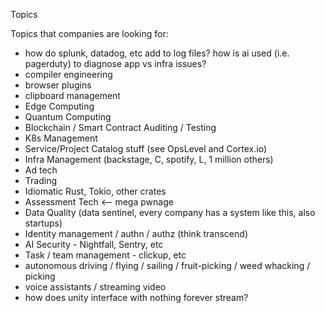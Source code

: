 Topics

Topics that companies are looking for:

- how do splunk, datadog, etc add to log files? how is ai used (i.e. pagerduty) to diagnose app vs infra issues?
- compiler engineering
- browser plugins
- clipboard management
- Edge Computing
- Quantum Computing
- Blockchain / Smart Contract Auditing / Testing
- K8s Management
- Service/Project Catalog stuff (see OpsLevel and Cortex.io)
- Infra Management (backstage, C, spotify, L, 1 million others)
- Ad tech
- Trading
- Idiomatic Rust, Tokio, other crates
- Assessment Tech <-- mega pwnage
- Data Quality (data sentinel, every company has a system like this, also startups)
- Identity management / authn / authz (think transcend)
- AI Security - Nightfall, Sentry, etc
- Task / team management - clickup, etc
- autonomous driving / flying / sailing / fruit-picking / weed whacking / picking
- voice assistants / streaming video
- how does unity interface with nothing forever stream?